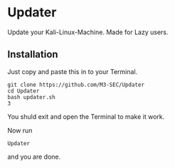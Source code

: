 # Updater
Update your Kali-Linux-Machine.
Made for Lazy users.

## Installation
Just copy and paste this in to your Terminal.
```
git clone https://github.com/M3-SEC/Updater
cd Updater
bash updater.sh
3
```
You shuld exit and open the Terminal to make it work.

Now run
```
Updater
```
and you are done.
